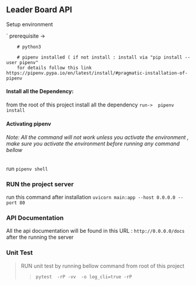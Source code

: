 


## Leader Board API ###
 Setup environment 

`
prerequisite ->
        
        # python3
        
        # pipenv installed ( if not install : install via "pip install --user pipenv"
        for details follow this link https://pipenv.pypa.io/en/latest/install/#pragmatic-installation-of-pipenv

#### Install all the Dependency: ####
from the root of this project install all the dependency
    `
        run-> 
    pipenv install 
    `
#### Activating pipenv ####

###### Note: All the command will not work unless you activate the environment , make sure you activate the environment before running any command bellow
run 
`
    pipenv shell
`
### RUN the project server ###
run this command after installation
`
    uvicorn main:app --host 0.0.0.0 --port 80
`
### API Documentation ##
All the api documentation will be found  in this URL : `http://0.0.0.0/docs`
    after the running the server 

### Unit Test ###
>RUN unit test by running bellow command from root of this project 
>> `pytest  -rP -vv  -o log_cli=true -rP`